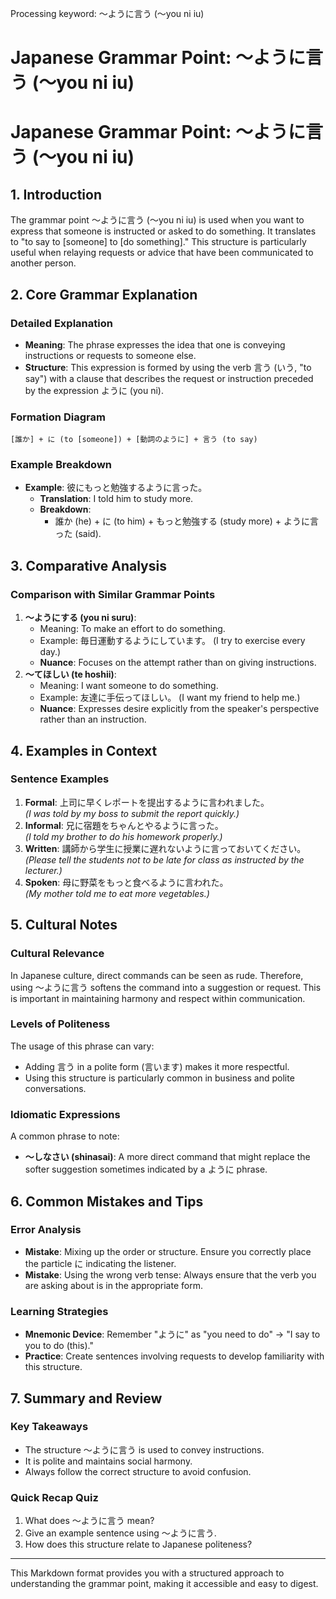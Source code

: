 Processing keyword: ～ように言う (〜you ni iu)
# Japanese Grammar Point: ～ように言う (〜you ni iu)
# Japanese Grammar Point: ～ように言う (～you ni iu)
## 1. Introduction
The grammar point ～ように言う (〜you ni iu) is used when you want to express that someone is instructed or asked to do something. It translates to "to say to [someone] to [do something]." This structure is particularly useful when relaying requests or advice that have been communicated to another person.
## 2. Core Grammar Explanation
### Detailed Explanation
- **Meaning**: The phrase expresses the idea that one is conveying instructions or requests to someone else.
- **Structure**: This expression is formed by using the verb 言う (いう, "to say") with a clause that describes the request or instruction preceded by the expression ように (you ni).
  
### Formation Diagram
```
[誰か] + に (to [someone]) + [動詞のように] + 言う (to say)
```
### Example Breakdown
- **Example**: 彼にもっと勉強するように言った。
  - **Translation**: I told him to study more.
  - **Breakdown**:
    - 誰か (he) + に (to him) + もっと勉強する (study more) + ように言った (said).
## 3. Comparative Analysis
### Comparison with Similar Grammar Points
1. **〜ようにする (you ni suru)**:
   - Meaning: To make an effort to do something.
   - Example: 毎日運動するようにしています。 (I try to exercise every day.)
   - **Nuance**: Focuses on the attempt rather than on giving instructions.
2. **〜てほしい (te hoshii)**:
   - Meaning: I want someone to do something.
   - Example: 友達に手伝ってほしい。 (I want my friend to help me.)
   - **Nuance**: Expresses desire explicitly from the speaker's perspective rather than an instruction.
## 4. Examples in Context
### Sentence Examples
1. **Formal**: 上司に早くレポートを提出するように言われました。  
   *(I was told by my boss to submit the report quickly.)*
2. **Informal**: 兄に宿題をちゃんとやるように言った。  
   *(I told my brother to do his homework properly.)*
3. **Written**: 講師から学生に授業に遅れないように言っておいてください。  
   *(Please tell the students not to be late for class as instructed by the lecturer.)*
4. **Spoken**: 母に野菜をもっと食べるように言われた。  
   *(My mother told me to eat more vegetables.)*
## 5. Cultural Notes
### Cultural Relevance
In Japanese culture, direct commands can be seen as rude. Therefore, using ～ように言う softens the command into a suggestion or request. This is important in maintaining harmony and respect within communication.
### Levels of Politeness
The usage of this phrase can vary:
- Adding 言う in a polite form (言います) makes it more respectful.
- Using this structure is particularly common in business and polite conversations.
### Idiomatic Expressions
A common phrase to note:
- **〜しなさい (shinasai)**: A more direct command that might replace the softer suggestion sometimes indicated by a ように phrase.
## 6. Common Mistakes and Tips
### Error Analysis
- **Mistake**: Mixing up the order or structure. Ensure you correctly place the particle に indicating the listener.
- **Mistake**: Using the wrong verb tense: Always ensure that the verb you are asking about is in the appropriate form.
### Learning Strategies
- **Mnemonic Device**: Remember "ように" as "you need to do" -> "I say to you to do (this)."
- **Practice**: Create sentences involving requests to develop familiarity with this structure.
## 7. Summary and Review
### Key Takeaways
- The structure ～ように言う is used to convey instructions.
- It is polite and maintains social harmony.
- Always follow the correct structure to avoid confusion.
### Quick Recap Quiz
1. What does ～ように言う mean?
2. Give an example sentence using ～ように言う.
3. How does this structure relate to Japanese politeness?
---
This Markdown format provides you with a structured approach to understanding the grammar point, making it accessible and easy to digest.
